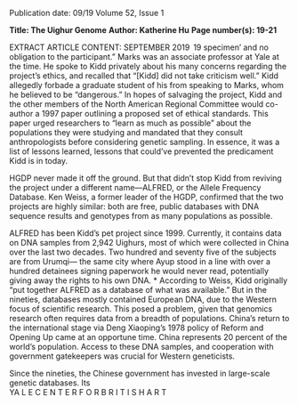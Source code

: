Publication date: 09/19
Volume 52, Issue 1

**Title: The Uighur Genome**
**Author: Katherine Hu**
**Page number(s): 19-21**

EXTRACT ARTICLE CONTENT:
SEPTEMBER 2019
 19
specimen’ and no obligation to the participant.”
Marks was an associate professor at Yale at the 
time. He spoke to Kidd privately about his many 
concerns regarding the project’s ethics, and 
recalled that “[Kidd] did not take criticism well.” 
Kidd allegedly forbade a graduate student of his 
from speaking to Marks, whom he believed to be 
“dangerous.” 
In hopes of salvaging the project, Kidd and the 
other members of the North American Regional 
Committee would co-author a 1997 paper outlining 
a proposed set of ethical standards. This paper 
urged researchers to “learn as much as possible” 
about the populations they were studying and 
mandated that they consult anthropologists before 
considering genetic sampling. In essence, it was 
a list of lessons learned, lessons that could’ve 
prevented the predicament Kidd is in today.

HGDP never made it off the ground. But 
that didn’t stop Kidd from reviving the project 
under a different name—ALFRED, or the Allele 
Frequency Database. Ken Weiss, a former leader 
of the HGDP, confirmed that the two projects 
are highly similar: both are free, public databases 
with DNA sequence results and genotypes from as 
many populations as possible.

ALFRED has been Kidd’s pet project since 
1999. Currently, it contains data on DNA samples 
from 2,942 Uighurs, most of which were collected 
in China over the last two decades. Two hundred 
and seventy five of the subjects are from Urumqi—
the same city where Ayup stood in a line with over 
a hundred detainees signing paperwork he would 
never read, potentially giving away the rights to 
his own DNA. 
*
According to Weiss, Kidd originally “put 
together ALFRED as a database of what was 
available.” But in the nineties, databases mostly 
contained European DNA, due to the Western 
focus of scientific research. This posed a problem, 
given that genomics research often requires data 
from a breadth of populations. 
 China’s return to the international stage via 
Deng Xiaoping’s 1978 policy of Reform and 
Opening Up came at an opportune time. China 
represents 20 percent of the world’s population. 
Access to these DNA samples, and cooperation 
with government gatekeepers was crucial for 
Western geneticists.

Since the nineties, the Chinese government 
has invested in large-scale genetic databases. Its  
YA L E 
C E N T E R 
F O R 
B R I T I S H 
A R T